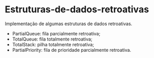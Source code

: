 # Estruturas-de-dados-retroativas

Implementação de algumas estruturas de dados retroativas.

- PartialQueue: fila parcialmente retroativa;
- TotalQueue: fila totalmente retroativa;
- TotalStack: pilha totalmente retroativa;
- PartialPriority: fila de prioridade parcialmente retroativa.
